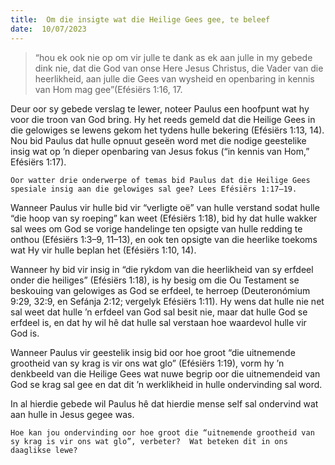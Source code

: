 ```yaml
---
title:  Om die insigte wat die Heilige Gees gee, te beleef
date:  10/07/2023
---
```


> <p></p>
> “hou ek ook nie op om vir julle te dank as ek aan julle in my gebede dink nie, dat die God van onse Here Jesus Christus, die Vader van die heerlikheid, aan julle die Gees van wysheid en openbaring in kennis van Hom mag gee”(Efésiërs 1:16, 17.

Deur oor sy gebede verslag te lewer, noteer Paulus een hoofpunt wat hy voor die troon van God bring. Hy het reeds gemeld dat die Heilige Gees in die gelowiges se lewens gekom het tydens hulle bekering (Efésiërs 1:13, 14). Nou bid Paulus dat hulle opnuut geseën word met die nodige geestelike insig wat op ’n dieper openbaring van Jesus fokus (“in kennis van Hom,” Efésiërs 1:17).

`Oor watter drie onderwerpe of temas bid Paulus dat die Heilige Gees spesiale insig aan die gelowiges sal gee? Lees Efésiërs 1:17–19.`

Wanneer Paulus vir hulle bid vir “verligte oë” van hulle verstand sodat hulle “die hoop van sy roeping” kan weet (Efésiërs 1:18), bid hy dat hulle wakker sal wees om God se vorige handelinge ten opsigte van hulle redding te onthou (Efésiërs 1:3–9, 11–13), en ook ten opsigte van die heerlike toekoms wat Hy vir hulle beplan het (Efésiërs 1:10, 14).

Wanneer hy bid vir insig in “die rykdom van die heerlikheid van sy erfdeel onder die heiliges” (Efésiërs 1:18), is hy besig om die Ou Testament se beskouing van gelowiges as God se erfdeel, te herroep (Deuteronómium 9:29, 32:9, en Sefánja 2:12;  vergelyk Efésiërs 1:11). Hy wens dat hulle nie net sal weet dat hulle ’n erfdeel van God sal besit nie, maar dat hulle God se erfdeel is, en dat hy wil hê dat hulle sal verstaan hoe waardevol hulle vir God is.

Wanneer Paulus vir geestelik insig bid oor hoe groot “die uitnemende grootheid van sy krag is vir ons wat glo” (Efésiërs 1:19), vorm hy ’n denkbeeld van die Heilige Gees wat nuwe begrip oor die uitnemendeid van God se krag sal gee en dat dit ’n werklikheid in hulle ondervinding sal word.

In al hierdie gebede wil Paulus hê dat hierdie mense self sal ondervind wat aan hulle in Jesus gegee was.

`Hoe kan jou ondervinding oor hoe groot die “uitnemende grootheid van sy krag is vir ons wat glo”, verbeter?  Wat beteken dit in ons daaglikse lewe?`